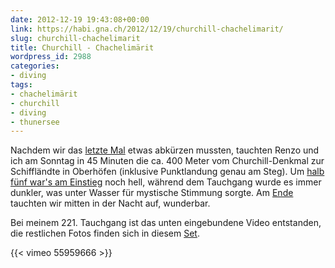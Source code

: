```yaml
---
date: 2012-12-19 19:43:08+00:00
link: https://habi.gna.ch/2012/12/19/churchill-chachelimarit/
slug: churchill-chachelimarit
title: Churchill - Chachelimärit
wordpress_id: 2988
categories:
- diving
tags:
- chachelimärit
- churchill
- diving
- thunersee
---
```


Nachdem wir das [letzte Mal](https://habi.gna.ch/2012/01/02/letzter-tauchgang-im-2011/) etwas abkürzen mussten, tauchten Renzo und ich am Sonntag in 45 Minuten die ca. 400 Meter vom Churchill-Denkmal zur Schiffländte in Oberhöfen (inklusive Punktlandung genau am Steg).
Um [halb fünf war's am Einstieg](https://www.flickr.com/photos/habi/8278900370/in/set-72157632263027614) noch hell, während dem Tauchgang wurde es immer dunkler, was unter Wasser für mystische Stimmung sorgte.
Am [Ende](https://www.flickr.com/photos/habi/8278904216/in/set-72157632263027614) tauchten wir mitten in der Nacht auf, wunderbar.

Bei meinem 221. Tauchgang ist das unten eingebundene Video entstanden, die restlichen Fotos finden sich in diesem [Set](http://fotos.davidhaberth%C3%BCr.ch/index.php?type=sets&setId=72157632263027614).

{{< vimeo 55959666 >}}
